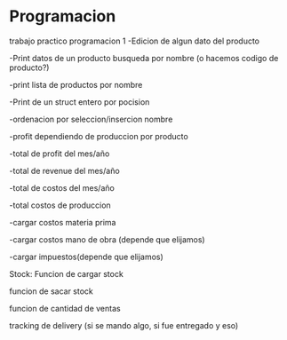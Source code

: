 # Programacion
trabajo practico programacion 1
-Edicion de algun dato del producto

-Print datos de un producto busqueda por nombre (o hacemos codigo de producto?)

-print lista de productos por nombre

-Print de un struct entero por pocision

-ordenacion por seleccion/insercion nombre


-profit dependiendo de produccion por producto


-total de profit del mes/año

-total de revenue del mes/año

-total de costos del mes/año

-total costos de produccion

-cargar costos materia prima

-cargar costos mano de obra (depende que elijamos)

-cargar impuestos(depende que elijamos)


Stock:
Funcion de cargar stock

funcion de sacar stock

funcion de cantidad de ventas

tracking de delivery (si se mando algo, si fue entregado y eso)
